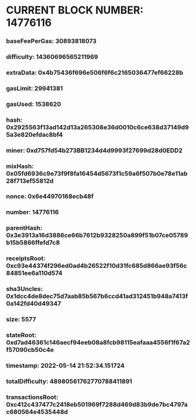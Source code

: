 # CURRENT BLOCK NUMBER: 14776116

### baseFeePerGas: 30893818073
### difficulty: 14360696565211969
### extraData: 0x4b75436f696e506f6f6c2165036477ef66228b
### gasLimit: 29941381
### gasUsed: 1538620
### hash: 0x2925563f13ad142d13a265308e36d0010c6ce638d37149d95a3e820efdac8bf4
### miner: 0xd757fd54b273BB1234d4d9993f27699d28d0EDD2
### mixHash: 0x05fd6936c9e73f9f8fa16454d5673f1c59a6f507b0e78e11ab28f713ef55812d
### nonce: 0x6e44970168ecb48f
### number: 14776116
### parentHash: 0x3e3913a16d3886ce66b7612b9328250a899f51b07ce05789b15b5866ffefd7c8
### receiptsRoot: 0xc93e44374f296ed0ad4b26522f10d31fc685d866ae93f56c84851ee6a110d574
### sha3Uncles: 0x1dcc4de8dec75d7aab85b567b6ccd41ad312451b948a7413f0a142fd40d49347
### size: 5577
### stateRoot: 0xd7ad46361c146aecf94eeb08a8fcb98115eafaaa4556f1f67a2f57090cb50c4e
### timestamp: 2022-05-14 21:52:34.151724
### totalDifficulty: 48980561762770788411891
### transactionsRoot: 0xc412c437477c2418eb501969f7288d469d83b9de7bc4797ac680564e4535448d
